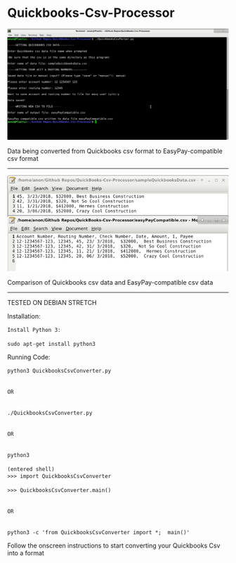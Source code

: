 # Quickbooks-Csv-Processor

![](readmeImages/conversionDemo.png)

Data being converted from Quickbooks csv format to EasyPay-compatible csv format

-------------------------------------------------------------------------------- 

![](readmeImages/convertedData.png)

Comparison of Quickbooks csv data and EasyPay-compatible csv data

--------------------------------------------------------------------------------


TESTED ON DEBIAN STRETCH

Installation:

	Install Python 3:

	sudo apt-get install python3
	
	
Running Code:
	
	python3 QuickbooksCsvConverter.py
	
	
	OR
	
	
	./QuickbooksCsvConverter.py
	
	
	OR
	
	
	python3
	
	(entered shell)
	>>> import QuickbooksCsvConverter
	
	>>> QuickbooksCsvConverter.main()
	
	
	OR
	
	
	python3 -c 'from QuickbooksCsvConverter import *;  main()'
	
Follow the onscreen instructions to start converting your Quickbooks Csv into a format 


